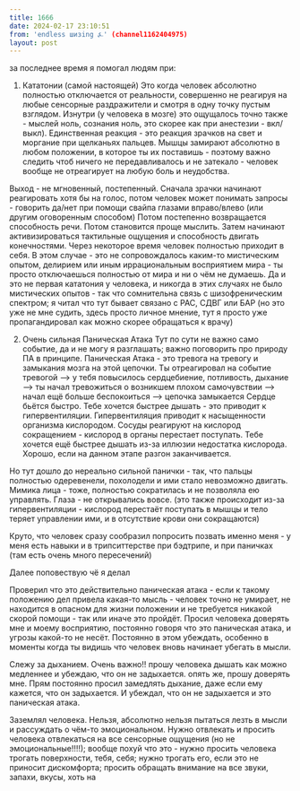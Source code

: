 ```yaml
---
title: 1666
date: 2024-02-17 23:10:51
from: 'endless шизing ⍼' (channel1162404975)
layout: post
---
```


за последнее время я помогал людям при:

1. Кататонии (самой настоящей)
Это когда человек абсолютно полностью отключается от реальности, совершенно не реагируя на любые сенсорные раздражители и смотря в одну точку пустым взглядом. Изнутри (у человека в мозге) это ощущалось точно также - мыслей ноль, сознания ноль, это скорее как при анестезии - вкл/выкл).
Единственная реакция - это реакция зрачков на свет и моргание при щелканьях пальцев.
Мышцы замирают абсолютно в любом положении, в которое ты их поставишь - поэтому важно следить чтоб ничего не передавливалось и не затекало - человек вообще не отреагирует на любую боль и неудобства.


Выход - не мгновенный, постепенный. Сначала зрачки начинают реагировать хотя бы на голос, потом человек может понимать запросы - говорить да/нет при помощи свайпа глазами вправо/влево (или другим оговоренным способом)
Потом постепенно возвращается способность речи.
Потом становится проще мыслить.
Затем начинают активизироваться тактильные ощущения и способность двигать конечностями.
Через некоторое время человек полностью приходит в себя.
В этом случае - это не сопровождалось каким-то мистическим опытом, делирием или иным иррациональным восприятием мира - ты просто отключаешься полностью от мира и ни о чём не думаешь. Да и это не первая кататония у человека, и никогда в этих случаях не было мистических опытов - так что сомнительна связь с шизофреническим спектром; я читал что тут бывает связано с РАС, СДВГ или БАР (но это уже не мне судить, здесь просто личное мнение, тут я просто уже пропагандировал как можно скорее обращаться к врачу)


2. Очень сильная Паническая Атака
Тут по сути не важно само событие, да и не могу я разглашать; важно поговорить про природу ПА в принципе.
Паническая Атака - это тревога на тревогу и замыкания мозга на этой цепочки. 
Ты отреагировал на событие тревогой --> у тебя повысилось сердцебиение, потливость, дыхание --> ты начал тревожиться о возникшем плохом самочувствии --> начал ещё больше беспокоиться --> цепочка замыкается
Сердце бьётся быстро. Тебе хочется быстрее дышать - это приводит к гипервентиляции. Гипервентиляция приводит к насыщенности организма кислородом. Сосуды реагируют на кислород сокращением - кислород в органы перестает поступать. Тебе хочется ещё быстрее дышать из-за иллюзии недостатка кислорода.
Хорошо, если на данном этапе разгон заканчивается.

Но тут дошло до нереально сильной панички - так, что пальцы полностью одеревенели, похолодели и ими стало невозможно двигать. Мимика лица - тоже, полностью сократилась и не позволяла ею управлять. Глаза - не открывались вовсе. 
(это также происходит из-за гипервентиляции - кислород перестаёт поступать в мышцы и тело теряет управлении ими, и в отсутствие крови они сокращаются)

Круто, что человек сразу сообразил попросить позвать именно меня - у меня есть навыки и в трипситтерстве при бэдтрипе, и при паничках (там есть очень много пересечений)

Далее поповествую чё я делал

Проверил что это действительно паническая атака - если к такому положению дел привела какая-то мысль - человек точно не умирает, не находится в опасном для жизни положении и не требуется никакой скорой помощи - так или иначе это пройдёт.
Просил человека доверять мне и моему восприятию, постоянно говоря что это паническая атака, и угрозы какой-то не несёт. Постоянно в этом убеждать, особенно в моменты когда ты видишь что человек вновь начинает убегать в мысли.

Слежу за дыханием. Очень важно!! прошу человека дышать как можно медленнее и убеждаю, что он не задыхается. опять же, прошу доверять мне. Прям постоянно просил замедлять дыхание, даже если ему кажется, что он задыхается. И убеждал, что он не задыхается и это паническая атака.

Заземлял человека. Нельзя, абсолютно нельзя пытаться лезть в мысли и рассуждать о чём-то эмоциональном. Нужно отвлекать и просить человека отвлекаться на все сенсорные ощущения (но не эмоциональные!!!!); вообще похуй что это - нужно просить человека трогать поверхности, тебя, себя; нужно трогать его, если это не приносит дискомфорта; просить обращать внимание на все звуки, запахи, вкусы, хоть на
